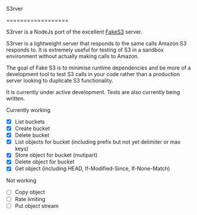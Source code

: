 S3rver

==================

S3rver is a NodeJs port of the excellent [FakeS3](https://github.com/jubos/fake-s3) server.

S3rver is a lightweight server that responds to the same calls Amazon S3 responds to. It is extremely useful for testing of S3 in a sandbox environment without actually making calls to Amazon.

The goal of Fake S3 is to minimise runtime dependencies and be more of a development tool to test S3 calls in your code rather than a production server looking to duplicate S3 functionality.

It is currently under active development. Tests are also currently being written.

Currently working

- [x] List buckets
- [x] Create bucket
- [x] Delete bucket
- [x] List objects for bucket (including prefix but not yet delimiter or max keys)
- [x] Store object for bucket (mutipart)
- [x] Delete object for bucket
- [x] Get object (including HEAD, If-Modified-Since, If-None-Match)

Not working

- [ ] Copy object
- [ ] Rate limiting
- [ ] Put object stream
